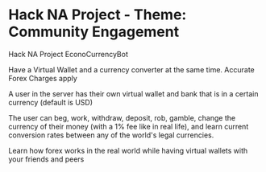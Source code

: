 # Hack NA Project - Theme: Community Engagement
Hack NA Project EconoCurrencyBot


Have a Virtual Wallet and a currency converter at the same time. Accurate Forex Charges apply

A user in the server has their own virtual wallet and bank that is in a certain currency (default is USD)

The user can beg, work, withdraw, deposit, rob, gamble, change the currency of their money (with a 1% fee like in real life), and learn current conversion rates between any of the world's legal currencies.

Learn how forex works in the real world while having virtual wallets with your friends and peers
